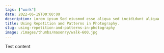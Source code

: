 ```yaml
---
tags: ["work"]
date: 2022-06-19T00:00:00
description: Lorem ipsum Sed eiusmod esse aliqua sed incididunt aliqua incididunt mollit id et sit proident dolor nulla sed commodo est ad minim elit reprehenderit nisi officia aute incididunt velit sint in aliqua...
title: Using Repetition and Patterns in Photography.
slug: using-repetition-and-patterns-in-photography
image: /images/thumbs/masonry/walk-600.jpg
---
```

Test content

